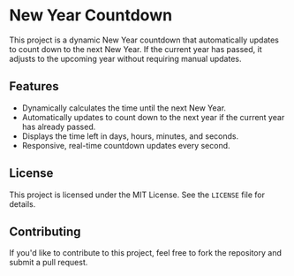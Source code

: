 # New Year Countdown

This project is a dynamic New Year countdown that automatically updates to count down to the next New Year. If the current year has passed, it adjusts to the upcoming year without requiring manual updates.

## Features

- Dynamically calculates the time until the next New Year.
- Automatically updates to count down to the next year if the current year has already passed.
- Displays the time left in days, hours, minutes, and seconds.
- Responsive, real-time countdown updates every second.

## License

This project is licensed under the MIT License. See the `LICENSE` file for details.

## Contributing

If you'd like to contribute to this project, feel free to fork the repository and submit a pull request.
